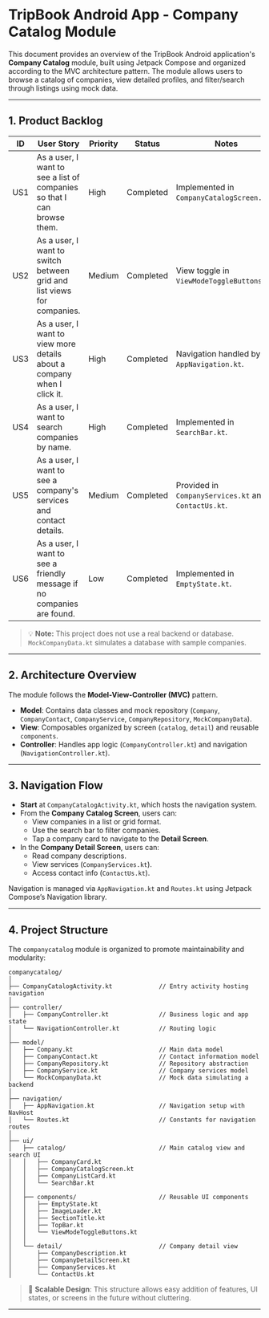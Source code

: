 # TripBook Android App - Company Catalog Module

This document provides an overview of the TripBook Android application's **Company Catalog** module, built using Jetpack Compose and organized according to the MVC architecture pattern. The module allows users to browse a catalog of companies, view detailed profiles, and filter/search through listings using mock data.

---

## 1. Product Backlog

| ID  | User Story                                                              | Priority | Status    | Notes                                                |
| --- | ----------------------------------------------------------------------- | -------- | --------- | ---------------------------------------------------- |
| US1 | As a user, I want to see a list of companies so that I can browse them. | High     | Completed | Implemented in `CompanyCatalogScreen.kt`.            |
| US2 | As a user, I want to switch between grid and list views for companies.  | Medium   | Completed | View toggle in `ViewModeToggleButtons.kt`.           |
| US3 | As a user, I want to view more details about a company when I click it. | High     | Completed | Navigation handled by `AppNavigation.kt`.            |
| US4 | As a user, I want to search companies by name.                          | High     | Completed | Implemented in `SearchBar.kt`.                       |
| US5 | As a user, I want to see a company's services and contact details.      | Medium   | Completed | Provided in `CompanyServices.kt` and `ContactUs.kt`. |
| US6 | As a user, I want to see a friendly message if no companies are found.  | Low      | Completed | Implemented in `EmptyState.kt`.                      |

> 💡 **Note:** This project does not use a real backend or database. `MockCompanyData.kt` simulates a database with sample companies.
---

## 2. Architecture Overview

The module follows the **Model-View-Controller (MVC)** pattern.

- **Model**: Contains data classes and mock repository (`Company`, `CompanyContact`, `CompanyService`, `CompanyRepository`, `MockCompanyData`).
- **View**: Composables organized by screen (`catalog`, `detail`) and reusable `components`.
- **Controller**: Handles app logic (`CompanyController.kt`) and navigation (`NavigationController.kt`).

---

## 3. Navigation Flow

- **Start** at `CompanyCatalogActivity.kt`, which hosts the navigation system.
- From the **Company Catalog Screen**, users can:
  - View companies in a list or grid format.
  - Use the search bar to filter companies.
  - Tap a company card to navigate to the **Detail Screen**.
- In the **Company Detail Screen**, users can:
  - Read company descriptions.
  - View services (`CompanyServices.kt`).
  - Access contact info (`ContactUs.kt`).

Navigation is managed via `AppNavigation.kt` and `Routes.kt` using Jetpack Compose’s Navigation library.

---

## 4. Project Structure

The `companycatalog` module is organized to promote maintainability and modularity:

```
companycatalog/
│
├── CompanyCatalogActivity.kt             // Entry activity hosting navigation
│
├── controller/
│   ├── CompanyController.kt              // Business logic and app state
│   └── NavigationController.kt           // Routing logic
│
├── model/
│   ├── Company.kt                        // Main data model
│   ├── CompanyContact.kt                 // Contact information model
│   ├── CompanyRepository.kt              // Repository abstraction
│   ├── CompanyService.kt                 // Company services model
│   └── MockCompanyData.kt                // Mock data simulating a backend
│
├── navigation/
│   ├── AppNavigation.kt                  // Navigation setup with NavHost
│   └── Routes.kt                         // Constants for navigation routes
│
├── ui/
│   ├── catalog/                          // Main catalog view and search UI
│   │   ├── CompanyCard.kt
│   │   ├── CompanyCatalogScreen.kt
│   │   ├── CompanyListCard.kt
│   │   └── SearchBar.kt
│   │
│   ├── components/                       // Reusable UI components
│   │   ├── EmptyState.kt
│   │   ├── ImageLoader.kt
│   │   ├── SectionTitle.kt
│   │   ├── TopBar.kt
│   │   └── ViewModeToggleButtons.kt
│   │
│   └── detail/                           // Company detail view
│       ├── CompanyDescription.kt
│       ├── CompanyDetailScreen.kt
│       ├── CompanyServices.kt
│       └── ContactUs.kt
```

> 📁 **Scalable Design**: This structure allows easy addition of features, UI states, or screens in the future without cluttering.
---
